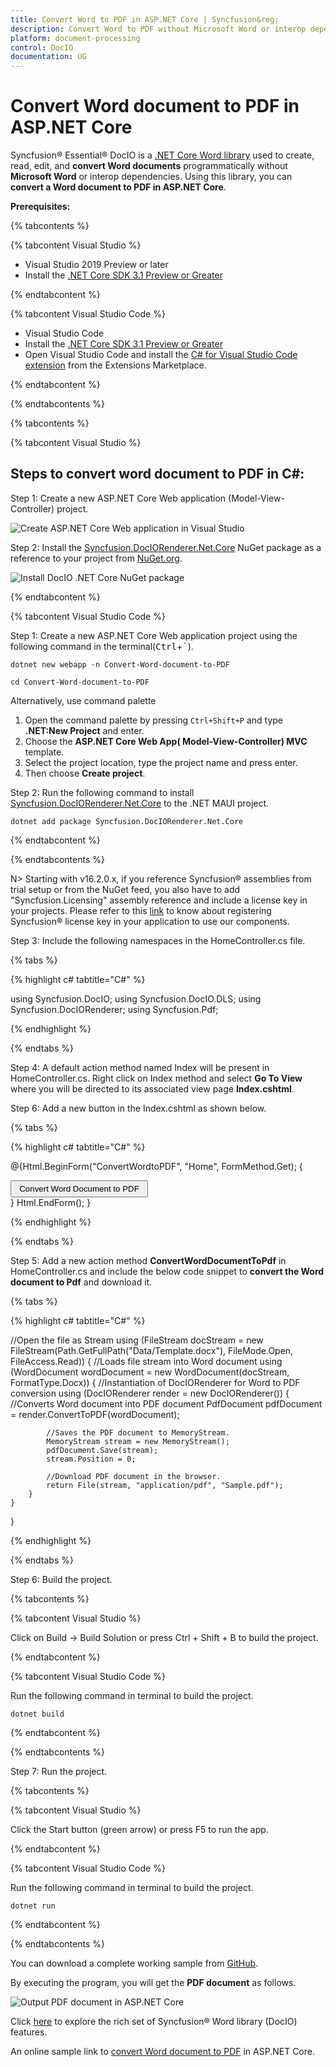 ```yaml
---
title: Convert Word to PDF in ASP.NET Core | Syncfusion&reg;
description: Convert Word to PDF without Microsoft Word or interop dependencies in ASP.NET Core application using .NET Core Word (DocIO) library.
platform: document-processing
control: DocIO
documentation: UG
---
```


# Convert Word document to PDF in ASP.NET Core

Syncfusion&reg; Essential&reg; DocIO is a [.NET Core Word library](https://www.syncfusion.com/document-processing/word-framework/net-core/word-library) used to create, read, edit, and **convert Word documents** programmatically without **Microsoft Word** or interop dependencies. Using this library, you can **convert a Word document to PDF in ASP.NET Core**.

**Prerequisites:**

{% tabcontents %}

{% tabcontent Visual Studio %}

* Visual Studio 2019 Preview or later
* Install the [.NET Core SDK 3.1 Preview or Greater](https://dotnet.microsoft.com/en-us/download/dotnet/3.1)
  
{% endtabcontent %}

{% tabcontent Visual Studio Code %}

* Visual Studio Code
* Install the [.NET Core SDK 3.1 Preview or Greater](https://dotnet.microsoft.com/en-us/download/dotnet/3.1)
* Open Visual Studio Code and install the [C# for Visual Studio Code extension](https://marketplace.visualstudio.com/items?itemName=ms-dotnettools.csharp) from the Extensions Marketplace.
  
{% endtabcontent %}

{% endtabcontents %}

{% tabcontents %}

{% tabcontent Visual Studio %}

## Steps to convert word document to PDF in C#:

Step 1: Create a new ASP.NET Core Web application (Model-View-Controller) project.

![Create ASP.NET Core Web application in Visual Studio](ASP-NET-Core_images/CreateProjectforConversion.png)

Step 2: Install the [Syncfusion.DocIORenderer.Net.Core](https://www.nuget.org/packages/Syncfusion.DocIORenderer.Net.Core) NuGet package as a reference to your project from [NuGet.org](https://www.nuget.org/).

![Install DocIO .NET Core NuGet package](ASP-NET-Core_images/NugetPackage.png)

{% endtabcontent %}
 
{% tabcontent Visual Studio Code %}

Step 1: Create a new ASP.NET Core Web application project using the following command in the terminal(<kbd>Ctrl</kbd>+<kbd>`</kbd>).

```
dotnet new webapp -n Convert-Word-document-to-PDF
```

```
cd Convert-Word-document-to-PDF
```

Alternatively, use command palette
1. Open the command palette by pressing `Ctrl+Shift+P` and type **.NET:New Project** and enter.
2. Choose the **ASP.NET Core Web App( Model-View-Controller) MVC** template.
3. Select the project location, type the project name and press enter.
4. Then choose **Create project**.

Step 2: Run the following command to install [Syncfusion.DocIORenderer.Net.Core](https://www.nuget.org/packages/Syncfusion.DocIORenderer.Net.Core) to the .NET MAUI project.

```
dotnet add package Syncfusion.DocIORenderer.Net.Core
```

{% endtabcontent %}
 
{% endtabcontents %}

N> Starting with v16.2.0.x, if you reference Syncfusion&reg; assemblies from trial setup or from the NuGet feed, you also have to add "Syncfusion.Licensing" assembly reference and include a license key in your projects. Please refer to this [link](https://help.syncfusion.com/common/essential-studio/licensing/overview) to know about registering Syncfusion&reg; license key in your application to use our components.

Step 3: Include the following namespaces in the HomeController.cs file.

{% tabs %}

{% highlight c# tabtitle="C#" %}

using Syncfusion.DocIO;
using Syncfusion.DocIO.DLS;
using Syncfusion.DocIORenderer;
using Syncfusion.Pdf;

{% endhighlight %}

{% endtabs %}

Step 4: A default action method named Index will be present in HomeController.cs. Right click on Index method and select **Go To View** where you will be directed to its associated view page **Index.cshtml**.

Step 6: Add a new button in the Index.cshtml as shown below.

{% tabs %}

{% highlight c# tabtitle="C#" %}

@{Html.BeginForm("ConvertWordtoPDF", "Home", FormMethod.Get);
{
<div>
    <input type="submit" value="Convert Word Document to PDF" style="width:220px;height:27px" />
</div>
}
Html.EndForm();
}

{% endhighlight %}

{% endtabs %}

Step 5: Add a new action method **ConvertWordDocumentToPdf** in HomeController.cs and include the below code snippet to **convert the Word document to Pdf** and download it.

{% tabs %}

{% highlight c# tabtitle="C#" %}

//Open the file as Stream
using (FileStream docStream = new FileStream(Path.GetFullPath("Data/Template.docx"), FileMode.Open, FileAccess.Read))
{
    //Loads file stream into Word document
    using (WordDocument wordDocument = new WordDocument(docStream, FormatType.Docx))
    {
        //Instantiation of DocIORenderer for Word to PDF conversion
        using (DocIORenderer render = new DocIORenderer())
        {
            //Converts Word document into PDF document
            PdfDocument pdfDocument = render.ConvertToPDF(wordDocument);

            //Saves the PDF document to MemoryStream.
            MemoryStream stream = new MemoryStream();
            pdfDocument.Save(stream);
            stream.Position = 0;

            //Download PDF document in the browser.
            return File(stream, "application/pdf", "Sample.pdf");
        }
    }
}

{% endhighlight %}

{% endtabs %}

Step 6: Build the project.

{% tabcontents %}

{% tabcontent Visual Studio %}

Click on Build → Build Solution or press Ctrl + Shift + B to build the project.

{% endtabcontent %}
 
{% tabcontent Visual Studio Code %}

Run the following command in terminal to build the project.

```
dotnet build
```

{% endtabcontent %}
 
{% endtabcontents %}

Step 7: Run the project.

{% tabcontents %}

{% tabcontent Visual Studio %}

Click the Start button (green arrow) or press F5 to run the app.

{% endtabcontent %}

{% tabcontent Visual Studio Code %}

Run the following command in terminal to build the project.

```
dotnet run
```
{% endtabcontent %}

{% endtabcontents %}

You can download a complete working sample from [GitHub](https://github.com/SyncfusionExamples/DocIO-Examples/tree/main/Word-to-PDF-Conversion/Convert-Word-document-to-PDF/ASP.NET-Core).

By executing the program, you will get the **PDF document** as follows.

![Output PDF document in ASP.NET Core](WordToPDF_images/OutputImage.png)

Click [here](https://www.syncfusion.com/document-processing/word-framework/net-core) to explore the rich set of Syncfusion&reg; Word library (DocIO) features. 

An online sample link to [convert Word document to PDF](https://ej2.syncfusion.com/aspnetcore/Word/WordToPDF#/material3) in ASP.NET Core.
